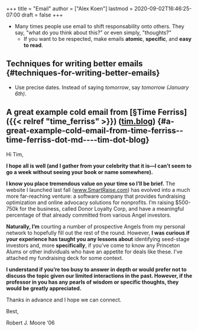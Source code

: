 +++
title = "Email"
author = ["Alex Koen"]
lastmod = 2020-09-02T16:46:25-07:00
draft = false
+++

-   Many times people use email to shift responsability onto others. They say, "what do you think about this?" or even simply, "thoughts?"
    -   If you want to be respected, make emails **atomic**, **specific**, and **easy to read**.


## Techniques for writing better emails {#techniques-for-writing-better-emails}

-   Use precise dates. Instead of saying _tomorrow_, say _tomorrow (January 6th)_.


## A great example cold email from [§Time Ferriss]({{< relref "time_ferriss" >}}) ([tim.blog](https://tim.blog/2008/05/19/5-tips-for-e-mailing-busy-people/)) {#a-great-example-cold-email-from-time-ferriss--time-ferriss-dot-md----tim-dot-blog}

Hi Tim,

**I hope all is well (and I gather from your celebrity that it is—I can’t seem to go a week without seeing your book or name somewhere).**

**I know you place tremendous value on your time so I’ll be brief.** The website I launched last fall (www.SmartRaise.com) has evolved into a much more far-reaching venture: a software company that provides fundraising optimization and online advocacy solutions for nonprofits. I’m raising $500-750k for the business, called Donor Loyalty Corp, and have a meaningful percentage of that already committed from various Angel investors.

**Naturally, I’m** courting a number of prospective Angels from my personal network to hopefully fill out the rest of the round. However, **I was curious if your experience has taught you any lessons about** identifying seed-stage investors and, more **specifically**, if you’ve come to know any Princeton Alums or other individuals who have an appetite for deals like these. I’ve attached my fundraising deck for some context.

**I understand if you’re too busy to answer in depth or would prefer not to discuss the topic given our limited interactions in the past. However, if the professor in you has any pearls of wisdom or specific thoughts, they would be greatly appreciated.**

Thanks in advance and I hope we can connect.

Best,

Robert J. Moore ‘06
